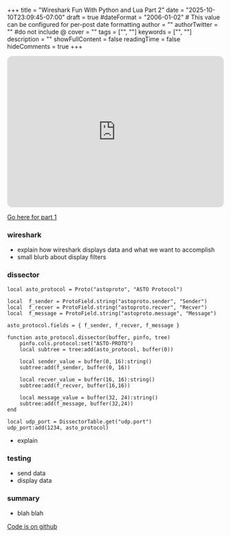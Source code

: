+++
title = "Wireshark Fun With Python and Lua Part 2"
date = "2025-10-10T23:09:45-07:00"
draft = true
#dateFormat = "2006-01-02" # This value can be configured for per-post date formatting
author = ""
authorTwitter = "" #do not include @
cover = ""
tags = ["", ""]
keywords = ["", ""]
description = ""
showFullContent = false
readingTime = false
hideComments = true
+++
<iframe data-testid="embed-iframe" style="border-radius:12px" src="https://open.spotify.com/embed/track/3kKVqFF4pv4EXeQe428zl2?utm_source=generator" width="100%" height="352" frameBorder="0" allowfullscreen="" allow="autoplay; clipboard-write; encrypted-media; fullscreen; picture-in-picture" loading="lazy"></iframe>

[Go here for part 1](https://a570.bearblog.dev/wireshark-fun-with-python-and-lua-part-1/)

### wireshark
- explain how wireshark displays data and what we want to accomplish
- small blurb about display filters

### dissector

```
local asto_protocol = Proto("astoproto", "ASTO Protocol")

local  f_sender = ProtoField.string("astoproto.sender", "Sender")
local  f_recver = ProtoField.string("astoproto.recver", "Recver")
local  f_message = ProtoField.string("astoproto.message", "Message")

asto_protocol.fields = { f_sender, f_recver, f_message }

function asto_protocol.dissector(buffer, pinfo, tree)
    pinfo.cols.protocol:set("ASTO-PROTO")
    local subtree = tree:add(asto_protocol, buffer(0))

    local sender_value = buffer(0, 16):string()
    subtree:add(f_sender, buffer(0, 16))
    
    local recver_value = buffer(16, 16):string()
    subtree:add(f_recver, buffer(16,16))

    local message_value = buffer(32, 24):string()
    subtree:add(f_message, buffer(32,24))
end

local udp_port = DissectorTable.get("udp.port")
udp_port:add(1234, asto_protocol)
```
- explain

### testing
- send data
- display data

### summary
- blah blah

[Code is on github](https://github.com/astonge/astoproto-dissector)
